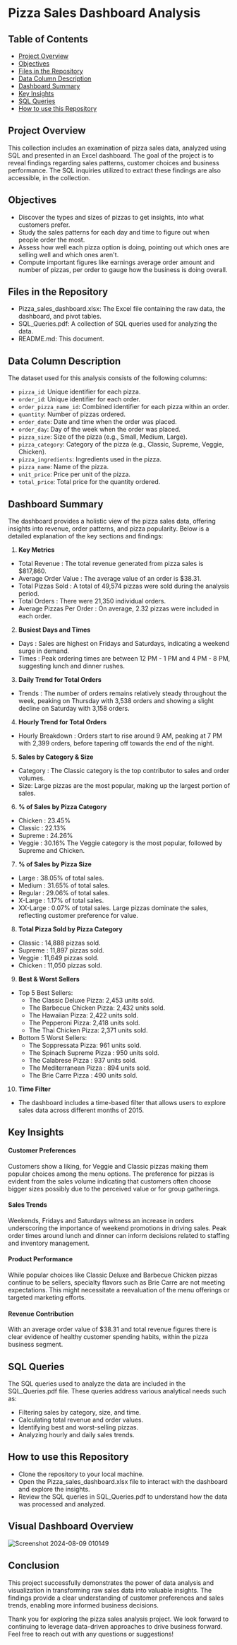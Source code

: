 # Pizza Sales Dashboard Analysis

## Table of Contents
- [Project Overview](#project-overview)
- [Objectives](#objectives)
- [Files in the Repository](#files-in-the-repository)
- [Data Column Description](#data-column-description)
- [Dashboard Summary](#dashboard-summary)
- [Key Insights](#key-insights)
- [SQL Queries](#sql-queries)
- [How to use this Repository](#how-to-use-this-repository)
  
## Project Overview
 This collection includes an examination of pizza sales data, analyzed using SQL and presented in an Excel dashboard. The goal of the project is to reveal findings regarding sales patterns, customer choices and business performance. The SQL inquiries utilized to extract these findings are also accessible, in the collection.
 
 ## Objectives
- Discover the types and sizes of pizzas to get insights, into what customers prefer.
- Study the sales patterns for each day and time to figure out when people order the most.
- Assess how well each pizza option is doing, pointing out which ones are selling well and which ones aren't.
- Compute important figures like earnings average order amount and number of pizzas, per order to gauge how the business is doing overall.
  
 ## Files in the Repository
 - Pizza_sales_dashboard.xlsx: The Excel file containing the raw data, the dashboard, and pivot tables.
 - SQL_Queries.pdf: A collection of SQL queries used for analyzing the data.
 - README.md: This document.
   
## Data Column Description
The dataset used for this analysis consists of the following columns:

 - `pizza_id`: Unique identifier for each pizza.
- `order_id`: Unique identifier for each order.
- `order_pizza_name_id`: Combined identifier for each pizza within an order.
- `quantity`: Number of pizzas ordered.
- `order_date`: Date and time when the order was placed.
- `order_day`: Day of the week when the order was placed.
- `pizza_size`: Size of the pizza (e.g., Small, Medium, Large).
- `pizza_category`: Category of the pizza (e.g., Classic, Supreme, Veggie, Chicken).
- `pizza_ingredients`: Ingredients used in the pizza.
- `pizza_name`: Name of the pizza.
- `unit_price`: Price per unit of the pizza.
- `total_price`: Total price for the quantity ordered.
  
## Dashboard Summary

The dashboard provides a holistic view of the pizza sales data, offering insights into revenue, order patterns, and pizza popularity. Below is a detailed explanation of the key sections and findings:

1. **Key Metrics**
  - Total Revenue : The total revenue generated from pizza sales is $817,860.
  - Average Order Value : The average value of an order is $38.31.
  - Total Pizzas Sold : A total of 49,574 pizzas were sold during the analysis period.
  - Total Orders : There were 21,350 individual orders.
  - Average Pizzas Per Order : On average, 2.32 pizzas were included in each order.
2. **Busiest Days and Times**
 - Days : Sales are highest on Fridays and Saturdays, indicating a weekend surge in demand.
 - Times : Peak ordering times are between 12 PM - 1 PM and 4 PM - 8 PM, suggesting lunch and dinner rushes.
3. **Daily Trend for Total Orders**
 - Trends : The number of orders remains relatively steady throughout the week, peaking on Thursday with 3,538 orders and showing a slight decline on Saturday with 3,158 orders.
4. **Hourly Trend for Total Orders**
 - Hourly Breakdown : Orders start to rise around 9 AM, peaking at 7 PM with 2,399 orders, before tapering off towards the end of the night.
5. **Sales by Category & Size**
 - Category : The Classic category is the top contributor to sales and order volumes.
 - Size: Large pizzas are the most popular, making up the largest portion of sales.
6. **% of Sales by Pizza Category**
 - Chicken : 23.45%
 - Classic : 22.13%
 - Supreme : 24.26%
 - Veggie : 30.16%
 The Veggie category is the most popular, followed by Supreme and Chicken.
7. **% of Sales by Pizza Size**
 - Large : 38.05% of total sales.
 - Medium : 31.65% of total sales.
 - Regular : 29.06% of total sales.
 - X-Large : 1.17% of total sales.
 - XX-Large : 0.07% of total sales.
 Large pizzas dominate the sales, reflecting customer preference for value.
8. **Total Pizza Sold by Pizza Category**
 - Classic : 14,888 pizzas sold.
 - Supreme : 11,897 pizzas sold.
 - Veggie : 11,649 pizzas sold.
 - Chicken : 11,050 pizzas sold.
9. **Best & Worst Sellers**
- Top 5 Best Sellers:
  - The Classic Deluxe Pizza: 2,453 units sold.
  - The Barbecue Chicken Pizza: 2,432 units sold.
  - The Hawaiian Pizza: 2,422 units sold.
  - The Pepperoni Pizza: 2,418 units sold.
  - The Thai Chicken Pizza: 2,371 units sold.
- Bottom 5 Worst Sellers:
  - The Soppressata Pizza: 961 units sold.
  - The Spinach Supreme Pizza : 950 units sold.
  - The Calabrese Pizza : 937 units sold.
  - The Mediterranean Pizza : 894 units sold.
  - The Brie Carre Pizza : 490 units sold.
 10. **Time Filter**
 - The dashboard includes a time-based filter that allows users to explore sales data across different months of 2015.

## Key Insights
#### Customer Preferences

Customers show a liking, for Veggie and Classic pizzas making them popular choices among the menu options.
The preference for pizzas is evident from the sales volume indicating that customers often choose bigger sizes possibly due to the perceived value or for group gatherings.
#### Sales Trends

Weekends, Fridays and Saturdays witness an increase in orders underscoring the importance of weekend promotions in driving sales.
Peak order times around lunch and dinner can inform decisions related to staffing and inventory management.
#### Product Performance

While popular choices like Classic Deluxe and Barbecue Chicken pizzas continue to be sellers, specialty flavors such as Brie Carre are not meeting expectations. This might necessitate a reevaluation of the menu offerings or targeted marketing efforts.
#### Revenue Contribution

With an average order value of $38.31 and total revenue figures there is clear evidence of healthy customer spending habits, within the pizza business segment.
## SQL Queries
The SQL queries used to analyze the data are included in the SQL_Queries.pdf file. These queries address various analytical needs such as:

- Filtering sales by category, size, and time.
- Calculating total revenue and order values.
- Identifying best and worst-selling pizzas.
- Analyzing hourly and daily sales trends.

## How to use this Repository
- Clone the repository to your local machine.
- Open the Pizza_sales_dashboard.xlsx file to interact with the dashboard and explore the insights.
- Review the SQL queries in SQL_Queries.pdf to understand how the data was processed and analyzed.

## Visual Dashboard Overview

![Screenshot 2024-08-09 010149](https://github.com/user-attachments/assets/9d45d87d-d13b-4968-9442-8db0a9bbd0ef)

## Conclusion 
This project successfully demonstrates the power of data analysis and visualization in transforming raw sales data into valuable insights. The findings provide a clear understanding of customer preferences and sales trends, enabling more informed business decisions.

Thank you for exploring the pizza sales analysis project. We look forward to continuing to leverage data-driven approaches to drive business forward. Feel free to reach out with any questions or suggestions!

